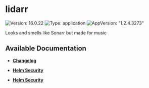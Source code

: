 # lidarr

![Version: 16.0.22](https://img.shields.io/badge/Version-16.0.22-informational?style=flat-square) ![Type: application](https://img.shields.io/badge/Type-application-informational?style=flat-square) ![AppVersion: "1.2.4.3273"](https://img.shields.io/badge/AppVersion-"1.2.4.3273"-informational?style=flat-square)

Looks and smells like Sonarr but made for music

## Available Documentation

- [**Changelog**](CHANGELOG)

- [**Helm Security**](container-security)

- [**Helm Security**](helm-security)

